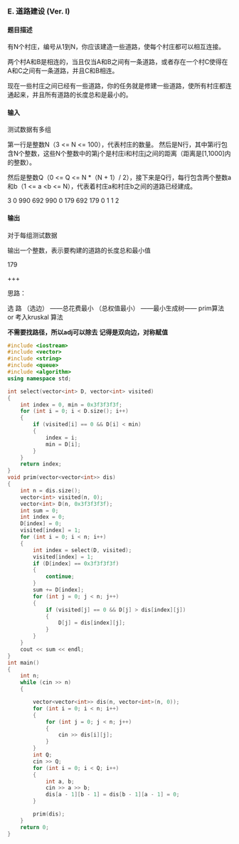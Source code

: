 ### E. 道路建设 (Ver. I)



#### 题目描述



有N个村庄，编号从1到N，你应该建造一些道路，使每个村庄都可以相互连接。

两个村A和B是相连的，当且仅当A和B之间有一条道路，或者存在一个村C使得在A和C之间有一条道路，并且C和B相连。

现在一些村庄之间已经有一些道路，你的任务就是修建一些道路，使所有村庄都连通起来，并且所有道路的长度总和是最小的。



#### 输入



测试数据有多组

第一行是整数N（3 <= N <= 100），代表村庄的数量。 然后是N行，其中第i行包含N个整数，这些N个整数中的第j个是村庄i和村庄j之间的距离（距离是[1,1000]内的整数）。

然后是整数Q（0 <= Q <= N *（N + 1）/ 2），接下来是Q行，每行包含两个整数a和b（1 <= a <b <= N），代表着村庄a和村庄b之间的道路已经建成。

3
0 990 692
990 0 179
692 179 0
1
1 2

#### 输出



对于每组测试数据

输出一个整数，表示要构建的道路的长度总和最小值

179

+++

思路：

选 路 （选边） ——总花费最小 （总权值最小） ——最小生成树—— prim算法 or 考入kruskal 算法

**不需要找路径，所以adj可以除去**
**记得是双向边，对称赋值**

```cpp
#include <iostream>
#include <vector>
#include <string>
#include <queue>
#include <algorithm>
using namespace std;

int select(vector<int> D, vector<int> visited)
{
    int index = 0, min = 0x3f3f3f3f;
    for (int i = 0; i < D.size(); i++)
    {
        if (visited[i] == 0 && D[i] < min)
        {
            index = i;
            min = D[i];
        }
    }
    return index;
}
void prim(vector<vector<int>> dis)
{
    int n = dis.size();
    vector<int> visited(n, 0);
    vector<int> D(n, 0x3f3f3f3f);
    int sum = 0;
    int index = 0;
    D[index] = 0;
    visited[index] = 1;
    for (int i = 0; i < n; i++)
    {
        int index = select(D, visited);
        visited[index] = 1;
        if (D[index] == 0x3f3f3f3f)
        {
            continue;
        }
        sum += D[index];
        for (int j = 0; j < n; j++)
        {
            if (visited[j] == 0 && D[j] > dis[index][j])
            {
                D[j] = dis[index][j];
            }
        }
    }
    cout << sum << endl;
}
int main()
{
    int n;
    while (cin >> n)
    {

        vector<vector<int>> dis(n, vector<int>(n, 0));
        for (int i = 0; i < n; i++)
        {
            for (int j = 0; j < n; j++)
            {
                cin >> dis[i][j];
            }
        }
        int Q;
        cin >> Q;
        for (int i = 0; i < Q; i++)
        {
            int a, b;
            cin >> a >> b;
            dis[a - 1][b - 1] = dis[b - 1][a - 1] = 0;
        }

        prim(dis);
    }
    return 0;
}

```

